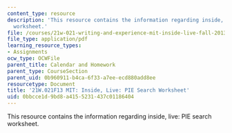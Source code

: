 ```yaml
---
content_type: resource
description: 'This resource contains the information regarding inside, live: PIE search
  worksheet.'
file: /courses/21w-021-writing-and-experience-mit-inside-live-fall-2013/0bbcce1d9bd8a4155231437c01186404_MIT21W_021F13_SearchWork.pdf
file_type: application/pdf
learning_resource_types:
- Assignments
ocw_type: OCWFile
parent_title: Calendar and Homework
parent_type: CourseSection
parent_uid: 0b960911-b4ca-6f33-a7ee-ecd880add8ee
resourcetype: Document
title: '21W.021F13 MIT: Inside, Live: PIE Search Worksheet'
uid: 0bbcce1d-9bd8-a415-5231-437c01186404
---
```

This resource contains the information regarding inside, live: PIE search worksheet.

